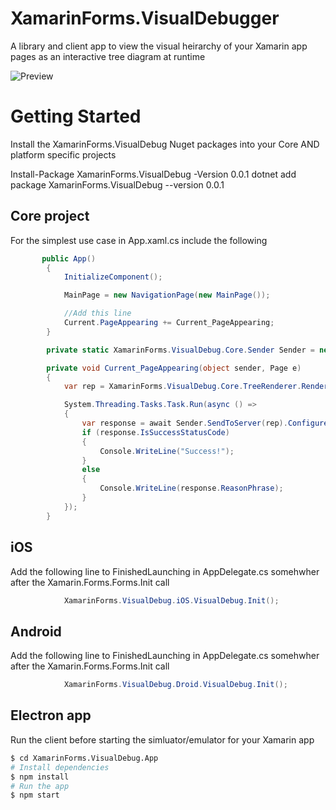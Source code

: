 # XamarinForms.VisualDebugger

A library and client app to view the visual heirarchy of your Xamarin app pages as an interactive tree diagram at runtime

![Preview](https://github.com/Pepsi1x1/XamarinForms.VisualDebug/raw/master/final-5f6f58c13e5b3e0061bb6cf9-6.gif "Preview")

# Getting Started

Install the XamarinForms.VisualDebug Nuget packages into your Core AND platform specific projects

Install-Package XamarinForms.VisualDebug -Version 0.0.1
dotnet add package XamarinForms.VisualDebug --version 0.0.1

## Core project

For the simplest use case in App.xaml.cs include the following

```c#
       public App()
        {
            InitializeComponent();

            MainPage = new NavigationPage(new MainPage());

            //Add this line
            Current.PageAppearing += Current_PageAppearing;
        }

        private static XamarinForms.VisualDebug.Core.Sender Sender = new XamarinForms.VisualDebug.Core.Sender();

        private void Current_PageAppearing(object sender, Page e)
        {
            var rep = XamarinForms.VisualDebug.Core.TreeRenderer.RenderVisualHeirarchyToJson(e);

            System.Threading.Tasks.Task.Run(async () =>
            {
                var response = await Sender.SendToServer(rep).ConfigureAwait(false);
                if (response.IsSuccessStatusCode)
                {
                    Console.WriteLine("Success!");
                }
                else
                {
                    Console.WriteLine(response.ReasonPhrase);
                }
            });
        }
```

## iOS

Add the following line to FinishedLaunching in AppDelegate.cs somehwher after the Xamarin.Forms.Forms.Init call

```c#
            XamarinForms.VisualDebug.iOS.VisualDebug.Init();
```       
            
## Android

Add the following line to FinishedLaunching in AppDelegate.cs somehwher after the Xamarin.Forms.Forms.Init call

```c#
            XamarinForms.VisualDebug.Droid.VisualDebug.Init();
```
            
## Electron app

Run the client before starting the simluator/emulator for your Xamarin app

```sh
$ cd XamarinForms.VisualDebug.App
# Install dependencies
$ npm install
# Run the app
$ npm start     
```
